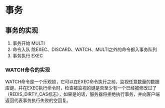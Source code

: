 # 事务

## 事务的实现

1. 事务开始 MULTI
2. 命令入队 除EXEC、DISCARD、WATCH、MULTI之外的命令都入事务队列
3. 事务执行 EXEC

### WATCH命令的实现

WATCH命令是一个乐观锁，它可以在EXEC命令执行之前，监视任意数量的数据库键，并在EXEC执行命令时，检查被监视的键是否至少有一个已经被修改过了（REDIS_DIRTY_CAS标志），如果是的话，服务器将拒绝执行事务，并向客户端返回代表事务执行失败的空回复。